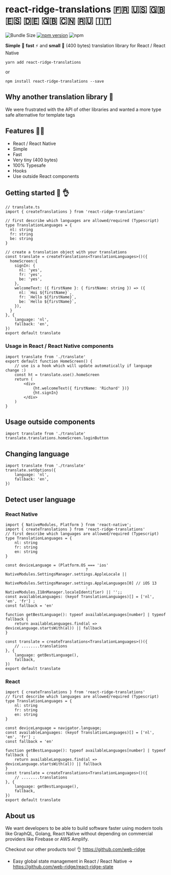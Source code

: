 
# react-ridge-translations :fr: :us: :uk: :es: :de: :gb: :cn: :ru: :it:
![Bundle Size](https://badgen.net/bundlephobia/minzip/react-ridge-translations) [![npm version](https://badge.fury.io/js/react-ridge-translations.svg)](https://badge.fury.io/js/react-ridge-translations) ![npm](https://img.shields.io/npm/dt/react-ridge-translations.svg)

**Simple** :muscle: **fast** ⚡️ and **small** :balloon: (400 bytes) translation library for React / React Native

```
yarn add react-ridge-translations
```

or

```
npm install react-ridge-translations --save
```

## Why another translation library :thinking:
We were frustrated with the API of other libraries and wanted a more type safe alternative for template tags

## Features :woman_juggling:

- React / React Native
- Simple
- Fast
- Very tiny (400 bytes)
- 100% Typesafe
- Hooks
- Use outside React components


## Getting started :clap: :ok_hand:

```tsx
// translate.ts
import { createTranslations } from 'react-ridge-translations'

// first describe which languages are allowed/required (Typescript)
type TranslationLanguages = {
  nl: string
  fr: string
  be: string
}

// create a translation object with your translations
const translate = createTranslations<TranslationLanguages>()({
  homeScreen:{
    signIn: {
      nl: 'yes',
      fr: 'yes',
      be: 'yes',
    },
    welcomeText: ({ firstName }: { firstName: string }) => ({
      nl: `Hoi ${firstName}`,
      fr: `Hello ${firstName}`,
      be: `Hello ${firstName}`,
    }),
  }
}, {
    language: 'nl',
    fallback: 'en',
})
export default translate
```

### Usage in React / React Native components
```tsx
import translate from './translate'
export default function HomeScreen() {   
    // use is a hook which will update automatically if language change :)
    const ht = translate.use().homeScreen
    return (
        <div>
            {ht.welcomeText({ firstName: 'Richard' })}
            {ht.signIn}
        </div>
    )
}
```


## Usage outside components
```tsx
import translate from './translate'
translate.translations.homeScreen.loginButton
```


## Changing language
```tsx
import translate from './translate'
translate.setOptions({
    language: 'nl',
    fallback: 'en',
})
```

## Detect user language

### React Native
```tsx
import { NativeModules, Platform } from 'react-native';
import { createTranslations } from 'react-ridge-translations'
// first describe which languages are allowed/required (Typescript)
type TranslationLanguages = {
    nl: string
    fr: string
    en: string
}

const deviceLanguage = (Platform.OS === 'ios'
                                   ? NativeModules.SettingsManager.settings.AppleLocale ||
                                     NativeModules.SettingsManager.settings.AppleLanguages[0] // iOS 13
                                   : NativeModules.I18nManager.localeIdentifier) || '';;
const availableLanguages: (keyof TranslationLanguages)[] = ['nl', 'en', 'fr'] ;
const fallback = 'en'

function getBestLanguage(): typeof availableLanguages[number] | typeof fallback {
    return availableLanguages.find(al => deviceLanguage.startsWith(al)) || fallback
}

const translate = createTranslations<TranslationLanguages>()({
    // ........translations
}, {
    language: getBestLanguage(), 
    fallback,
})
export default translate
```

### React
```tsx
import { createTranslations } from 'react-ridge-translations'
// first describe which languages are allowed/required (Typescript)
type TranslationLanguages = {
    nl: string
    fr: string
    en: string
}

const deviceLanguage = navigator.language;
const availableLanguages: (keyof TranslationLanguages)[] = ['nl', 'en', 'fr'] ;
const fallback = 'en'

function getBestLanguage(): typeof availableLanguages[number] | typeof fallback {
    return availableLanguages.find(al => deviceLanguage.startsWith(al)) || fallback
}
const translate = createTranslations<TranslationLanguages>()({
    // ........translations
}, {
    language: getBestLanguage(), 
    fallback,
})
export default translate
```

## About us

We want developers to be able to build software faster using modern tools like GraphQL, Golang, React Native without depending on commercial providers like Firebase or AWS Amplify.

Checkout our other products too! :ok_hand: https://github.com/web-ridge

- Easy global state management in React / React Native -> https://github.com/web-ridge/react-ridge-state

